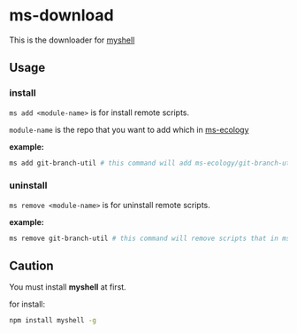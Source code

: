 # ms-download

This is the downloader for [myshell](https://github.com/ms-ecology/myshell)

## Usage

### install

`ms add <module-name>` is for install remote scripts.

`module-name` is the repo that you want to add which in [ms-ecology](https://github.com/ms-ecology)

**example:**

```sh
ms add git-branch-util # this command will add ms-ecology/git-branch-util's scripts into your locle enviroment
```

### uninstall

`ms remove <module-name>` is for uninstall remote scripts.

**example:**

```sh
ms remove git-branch-util # this command will remove scripts that in ms-ecology/git-branch-util
```

## Caution

You must install **myshell** at first.

for install:

```sh
npm install myshell -g
```

